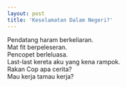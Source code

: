 ```yaml
---
layout: post
title: 'Keselamatan Dalam Negeri?'
---
```


Pendatang haram berkeliaran.  
Mat fit berpeleseran.  
Pencopet berleluasa.  
Last-last kereta aku yang kena rampok.  
Rakan Cop apa cerita?  
Mau kerja tamau kerja?  
